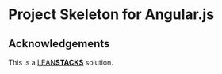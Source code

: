 # Project Skeleton for Angular.js

## Acknowledgements

This is a [LEAN**STACKS**](http://www.leanstacks.com) solution.
